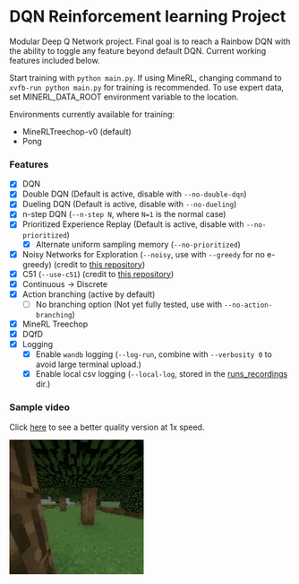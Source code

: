 # DQN Reinforcement learning Project
Modular Deep Q Network project. Final goal is to reach a Rainbow DQN with the ability to toggle any feature 
beyond default DQN. Current working features included below.

Start training with `python main.py`. If using MineRL, changing command to `xvfb-run python main.py` for training
is recommended. To use expert data, set MINERL_DATA_ROOT environment variable to the location.

Environments currently available for training:
 - MineRLTreechop-v0 (default)
 - Pong


### Features
- [x] DQN
- [x] Double DQN (Default is active, disable with `--no-double-dqn`)
- [x] Dueling DQN (Default is active, disable with `--no-dueling`)
- [x] n-step DQN (`--n-step N`, where `N=1` is the normal case)
- [x] Prioritized Experience Replay (Default is active, disable with `--no-prioritized`)
  - [x] Alternate uniform sampling memory (`--no-prioritized`)
- [x] Noisy Networks for Exploration (`--noisy`, use with `--greedy` for no e-greedy) 
(credit to  [this repository](https://github.com/Kaixhin/Rainbow))
- [x] C51 (`--use-c51`) (credit to [this repository](https://github.com/Kaixhin/Rainbow))
- [x] Continuous -> Discrete
- [x] Action branching (active by default)
  - [ ] No branching option (Not yet fully tested, use with `--no-action-branching`)
- [x] MineRL Treechop
- [x] DQfD
- [x] Logging
  - [x] Enable `wandb` logging (`--log-run`, combine with `--verbosity 0` to avoid large terminal upload.)
  - [x] Enable local csv logging (`--local-log`, stored in the [runs_recordings](/runs_recordings) dir.)

### Sample video
Click [here](https://drive.google.com/file/d/1UrMakspToYwSogeae1UkFy_On-lfspg9/view?usp=sharing) to see a better quality version at 1x speed.

![Sample video](resources/Treechop_vid.gif)